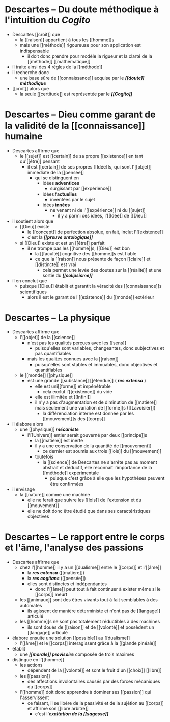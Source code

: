 # Descartes – Du doute méthodique à l'intuition du ***Cogito***

- Descartes [[croit]] que
  - la [[raison]] appartient à tous les [[homme]]s
  - mais une [[méthode]] rigoureuse pour son application est indispensable
    - il doit donc prendre pour modèle la rigueur et la clarté de la [[méthode]] [[mathématique]]
- il traite ainsi des 4 règles de la [[méthode]]
- il recherche donc
  - une base sûre de [[connaissance]] acquise par le ***[[doute]] méthodique***
- [[croit]] alors que
  - la seule [[certitude]] est représentée par le ***[[Cogito]]***

# Descartes – Dieu comme garant de la validité de la [[connaissance]] humaine

- Descartes affirme que
  - le [[sujet]] est [[certain]] de sa propre [[existence]] en tant qu'[[être]] pensant
    - il est [[certain]] de ses propres [[Idée]]s, qui sont l'[[objet]] immédiate de la [[pensée]]
      - qui se distinguent en
        - idées **adventices**
          - surgissant par [[expérience]]
        - idées **factuelles**
          - inventées par le sujet
        - idées **innées**
          - ne venant ni de l'[[expérience]] ni du [[sujet]]
            - il y a parmi ces idées, l'[[Idée]] de [[Dieu]]
- il soutient alors que
  - [[Dieu]] existe
	  - le [[concept]] de perfection absolue, en fait, inclut l'[[existence]]
	  - c'est la ***[[preuve ontologique]]*** 
  - si [[Dieu]] existe et est un [[être]] parfait
    - il ne trompe pas les [[homme]]s, [[Dieu]] est bon
      - la [[faculté]] cognitive des [[homme]]s est fiable
      - ce que la [[raison]] nous présente de façon [[claire]] et [[distincte]] est vrai
        - cela permet une levée des doutes sur la [[réalité]] et une sortie du ***[[solipsisme]]***
- il en conclut que
  - puisque [[Dieu]] établit et garantit la véracité des [[connaissance]]s scientifiques
    - alors il est le garant de l'[[existence]] du [[monde]] extérieur


# Descartes – La physique

- Descartes affirme que
  - l'[[objet]] de la [[science]]
    - n'est pas les qualités perçues avec les [[sens]]
      - puisqu'elles sont variables, changeantes, donc subjectives et pas quantifiables
    - mais les qualités connues avec la [[raison]]
      - puisqu'elles sont stables et immuables, donc objectives et quantifiables
  - le [[monde]] [[physique]]
    - est une grande [[substance]] [[étendue]] ( ***res extensa*** )
      - elle est uni[[forme]] et impénétrable
        - cela exclut l'[[existence]] du vide
      - elle est illimitée et [[Infini]]
      - il n'y a pas d'augmentation et de diminution de [[matière]] mais seulement une variation de [[forme]]s ([[Lavoisier]])
        - la différenciation interne est donnée par les [[mouvement]]s des [[corps]]
- il élabore alors
  - une [[physique]] ***mécaniste***
    - l'[[Univers]] entier serait gouverné par deux [[principe]]s
      - la [[matière]] est inerte
      - il y a une conservation de la quantité de [[mouvement]]
        - ce dernier est soumis aux trois [[lois]] du [[mouvement]]
      - toutefois
        - la [[science]] de Descartes ne s'arrête pas au moment abstrait et déductif, elle reconnaît l'importance de la [[méthode]] expérimentale
          - puisque c'est grâce à elle que les hypothèses peuvent être confirmées
- il envisage
  - la [[nature]] comme une machine
    - elle ne ferait que suivre les [[lois]] de l'extension et du [[mouvement]]
    - elle ne doit donc être étudié que dans ses caractéristiques objectives

# Descartes – Le rapport entre le corps et l'âme, l'analyse des passions

- Descartes affirme que
  - chez l'[[homme]] il y a un [[dualisme]] entre le [[corps]] et l'[[âme]]
    - la ***res extensa*** ([[matière]])
    - la ***res cogitans*** ([[pensée]])
    - elles sont distinctes et indépendantes
      - donc l'[[âme]] peut tout à fait continuer à exister même si le [[corps]] meurt
  - les [[animaux]] sont des êtres vivants tout à fait semblables à des automates
    - ils agissent de manière déterministe et n'ont pas de [[langage]] articulé
  - les [[homme]]s ne sont pas totalement réductibles à des machines
    - ils sont doués de [[raison]] et de [[volonté]] et possèdent un [[langage]] articulé
- élabore ensuite une solution [[possible]] au [[dualisme]]
  - l'[[âme]] et le [[corps]] interagissent grâce à la [[glande pinéale]]
- établit
  - une ***[[morale]] provisoire*** composée de trois maximes
- distingue en l'[[homme]]
  - les actions
    - dépendent de la [[volonté]] et sont le fruit d'un [[choix]] [[libre]]
  - les [[passion]]
    - des affections involontaires causés par des forces mécaniques du [[corps]]
  - l'[[homme]] doit donc apprendre à dominer ses [[passion]] qui l'asservissent
    - ce faisant, il se libère de la passivité et de la sujétion au [[corps]] et affirme son [[libre arbitre]]
      - c'est l'***exaltation de la [[sagesse]]***
